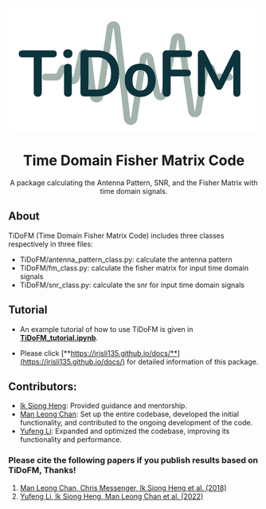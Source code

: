 <p align="center">
    <img alt="TiDoFM" src="./TiDoFM_logo.png" style="width: 500px; height: 250px;">
</p>
<h1 align="center">Time Domain Fisher Matrix Code</h1>

<p align="center">
  A package calculating the Antenna Pattern, SNR, and the Fisher Matrix with time domain signals. 
</p>

## About

TiDoFM (Time Domain Fisher Matrix Code) includes three classes respectively in three files:

- TiDoFM/antenna_pattern_class.py: calculate the antenna pattern
- TiDoFM/fm_class.py: calculate the fisher matrix for input time domain signals
- TiDoFM/snr_class.py: calculate the snr for input time domain signals
## Tutorial

- An example tutorial of how to use TiDoFM is given in [**TiDoFM_tutorial.ipynb**](https://github.com/IrisLi135/TiDoFM/blob/main/TiDoFM_tutorial.ipynb).

- Please click [**https://irisli135.github.io/docs/**](https://irisli135.github.io/docs/) for detailed information of this package.

## Contributors:
- [Ik Siong Heng](mailto:ik.heng@glasgow.ac.uk): Provided guidance and mentorship.
- [Man Leong Chan](mailto:mervync@phas.ubc.ca): Set up the entire codebase, developed the initial functionality, and contributed to the ongoing development of the code.
- [Yufeng Li](mailto:yufengli@bnu.edu.cn): Expanded and optimized the codebase, improving its functionality and performance.

### Please cite the following papers if you publish results based on TiDoFM, Thanks!
1. [Man Leong Chan, Chris Messenger, Ik Siong Heng et al. (2018)](https://journals.aps.org/prd/abstract/10.1103/PhysRevD.97.123014)
2. [Yufeng Li, Ik Siong Heng, Man Leong Chan et al. (2022)](https://journals.aps.org/prd/abstract/10.1103/PhysRevD.105.043010)